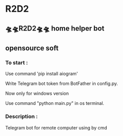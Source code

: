 
<h1>R2D2</h1>
<h2>🛸🛸R2D2🛸🛸 home helper bot</h2>
<h2>opensource soft</h2>


<h3>To start :</h3>
<p>
  Use command 'pip install aiogram'
</p>
<p>
  Write Telegram bot token from BotFather in config.py.
</p>
<p>
  Now only for windows version
</p>
<p>
  Use command "python main.py" in os terminal.
</p>


<h3>Description :</h3>

<p>
  Telegram bot for remote computer using by cmd
</p>  
